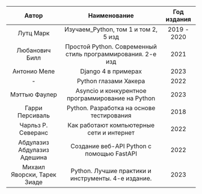 |            Автор             |                                  Наименование                                  | Год издания |
|:----------------------------:|:------------------------------------------------------------------------------:|:-----------:|
|          Лутц Марк           |                      Изучаем_Python, том 1 и том 2, 5 изд                      | 2019 - 2020 |
|        Любанович Билл        |          Простой Python. Современный стиль программирования. 2-е изд           |    2021     |
|         Антонио Меле         |                              Django 4 в примерах                               |    2023     |
|              -               |                             Python глазами Хакера                              |    2022     |
|        Мэттью Фаулер         |               Asyncio и конкурентное программирование на Python                |    2023     |
|       Гарри Персиваль        |                   Python. Разработка на основе тестирования                    |    2018     |
|      Чарльз Р. Северанс      |                   Как работают компьютерные сети и интернет                    |    2022     |
| Абдулазиз Абдулазиз Адешина  |                   Создание веб-API Python с помощью FastAPI                    |    2022     |
| Михаил Яворски, Тарек Зиаде  |              Python. Лучшие практики и инструменты. 4-е издание.               |    2023     |


